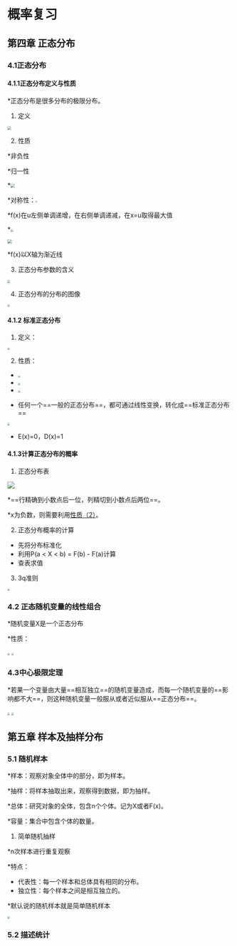# 概率复习

## 第四章 正态分布

### 4.1正态分布

#### 4.1.1正态分布定义与性质

*正态分布是很多分布的极限分布。

1. 定义

<img src="C:\Users\山鬼名夏\Desktop\QQ图片20200816103813.png" style="zoom: 50%;" />

2. 性质

*非负性

*归一性

*<img src="C:\Users\山鬼名夏\Desktop\QQ图片20200816104125.png" style="zoom:55%;" />

*对称性：<img src="C:\Users\山鬼名夏\Desktop\QQ图片20200816104248.png" style="zoom:25%;" />

*f(x)在u左侧单调递增，在右侧单调递减，在x=u取得最大值

*<img src="C:\Users\山鬼名夏\Desktop\QQ图片20200816104527.png" style="zoom:35%;" />

<img src="C:\Users\山鬼名夏\Desktop\QQ图片20200816104530.png" style="zoom:60%;" />

*f(x)以X轴为渐近线

3. 正态分布参数的含义

<img src="C:\Users\山鬼名夏\Desktop\QQ图片20200816104750.png" style="zoom:40%;" />

4. 正态分布的分布的图像

<img src="C:\Users\山鬼名夏\Desktop\QQ图片20200816104914.png" style="zoom:33%;" />

#### 4.1.2 标准正态分布

1. 定义：

<img src="C:\Users\山鬼名夏\Desktop\QQ图片20200816105029.png" style="zoom:33%;" />

2. 性质：

- <img src="C:\Users\山鬼名夏\Desktop\QQ图片20200816105217.png" style="zoom:30%;" />

- <img src="C:\Users\山鬼名夏\Desktop\QQ图片20200816105311.png" style="zoom:33%;" />

- <img src="C:\Users\山鬼名夏\Desktop\QQ图片20200816105530.png" style="zoom:33%;" />

- 任何一个==一般的正态分布==，都可通过线性变换，转化成==标准正态分布==

<img src="C:\Users\山鬼名夏\Desktop\QQ图片20200816105746.png" style="zoom:33%;" />

- E(x)=0，D(x)=1

#### 4.1.3计算正态分布的概率

1. 正态分布表

![](C:\Users\山鬼名夏\Desktop\QQ图片20200816110053.png)

*==行精确到小数点后一位，列精切到小数点后两位==。

*x为负数，则需要利用[性质（2）]()。

2. 正态分布概率的计算

- 先将分布标准化
- 利用P(a < X < b) = F(b) - F(a)计算
- 查表求值

3. 3q准则

<img src="C:\Users\山鬼名夏\Desktop\QQ图片20200816110757.png" style="zoom:33%;" />





### 4.2 正态随机变量的线性组合

*随机变量X是一个正态分布

*性质：

<img src="C:\Users\山鬼名夏\Desktop\QQ图片20200816111435.png" style="zoom:33%;" />

<img src="C:\Users\山鬼名夏\Desktop\QQ图片20200816111522.png" style="zoom:33%;" />

### 4.3中心极限定理

*若果一个变量由大量==相互独立==的随机变量造成，而每一个随机变量的==影响都不大==，则这种随机变量一般服从或者近似服从==正态分布==。

<img src="C:\Users\山鬼名夏\Desktop\QQ图片20200816111925.png" style="zoom:33%;" />

<img src="C:\Users\山鬼名夏\Desktop\QQ图片20200816112012.png" style="zoom:33%;" />



## 第五章 样本及抽样分布

### 5.1 随机样本

*样本：观察对象全体中的部分，即为样本。

*抽样：将样本抽取出来，观察得到数据，即为抽样。

*总体：研究对象的全体，包含n个个体。记为X或者F(x)。

*容量：集合中包含个体的数量。

1. 简单随机抽样

*n次样本进行重复观察

*特点：

- 代表性：每一个样本和总体具有相同的分布。
- 独立性：每个样本之间是相互独立的。

*默认说的随机样本就是简单随机样本

<img src="C:\Users\山鬼名夏\Desktop\QQ图片20200816120402.png" style="zoom:33%;" />

### 5.2 描述统计

